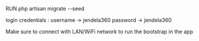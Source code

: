 RUN php artisan migrate --seed

login credentials :
username -> jendela360
password -> jendela360

Make sure to connect with LAN/WiFi network to run the bootstrap in the app